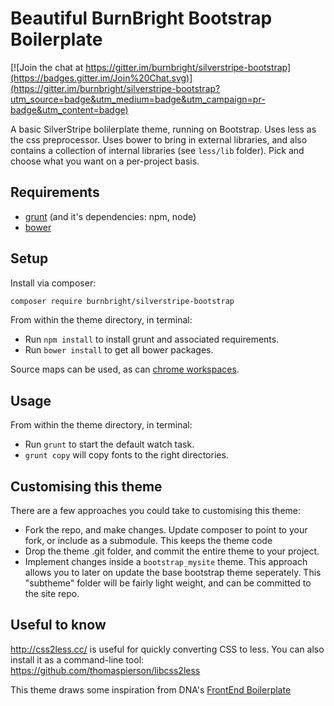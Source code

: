 # Beautiful BurnBright Bootstrap Boilerplate

[![Join the chat at https://gitter.im/burnbright/silverstripe-bootstrap](https://badges.gitter.im/Join%20Chat.svg)](https://gitter.im/burnbright/silverstripe-bootstrap?utm_source=badge&utm_medium=badge&utm_campaign=pr-badge&utm_content=badge)

A basic SilverStripe bolilerplate theme, running on Bootstrap. Uses less as the css preprocessor. Uses bower to bring in external libraries, and also contains a collection of internal libraries (see `less/lib` folder). Pick and choose what you want on a per-project basis.

## Requirements

 * [grunt](http://gruntjs.com/) (and it's dependencies: npm, node)
 * [bower](http://bower.io/)

## Setup

Install via composer:

```sh
composer require burnbright/silverstripe-bootstrap
```

From within the theme directory, in terminal:

 * Run `npm install` to install grunt and associated requirements.
 * Run `bower install` to get all bower packages.

Source maps can be used, as can [chrome workspaces](https://developer.chrome.com/devtools/docs/workspaces).

## Usage

From within the theme directory, in terminal:

 * Run `grunt` to start the default watch task.
 * `grunt copy` will copy fonts to the right directories.

## Customising this theme

There are a few approaches you could take to customising this theme:

 * Fork the repo, and make changes. Update composer to point to your fork, or include as a submodule. This keeps the theme code 
 * Drop the theme .git folder, and commit the entire theme to your project.
 * Implement changes inside a `bootstrap_mysite` theme. This approach allows you to later on update the base bootstrap theme seperately. This "subtheme" folder will be fairly light weight, and can be committed to the site repo.


## Useful to know

http://css2less.cc/ is useful for quickly converting CSS to less. You can also install it as a command-line tool: https://github.com/thomaspierson/libcss2less

This theme draws some inspiration from DNA's [FrontEnd Boilerplate](https://github.com/dnadesign/dna_frontend_boilerplate)
